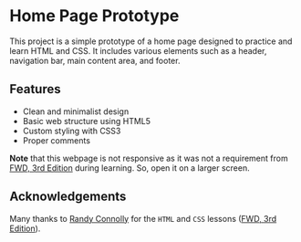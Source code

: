 # Home Page Prototype
This project is a simple prototype of a home page designed to practice and learn HTML and CSS. It includes various elements such as a header, navigation bar, main content area, and footer.

## Features
- Clean and minimalist design
- Basic web structure using HTML5
- Custom styling with CSS3
- Proper comments

**Note** that this webpage is not responsive as it was not a requirement from [FWD, 3rd Edition](https://www.pearson.com/en-us/subject-catalog/p/fundamentals-of-web-development/P200000003214/9780136792857) during learning. So, open it on a larger screen.

## Acknowledgements
Many thanks to [Randy Connolly](https://www.randyconnolly.com/) for the `HTML` and `CSS` lessons ([FWD, 3rd Edition](https://www.pearson.com/en-us/subject-catalog/p/fundamentals-of-web-development/P200000003214/9780136792857)).
